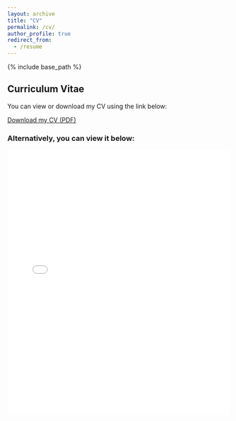 ```yaml
---
layout: archive
title: "CV"
permalink: /cv/
author_profile: true
redirect_from:
  - /resume
---
```


{% include base_path %}

<h2>Curriculum Vitae</h2>

<p>You can view or download my CV using the link below:</p>
<p><a href="/files/CV (AnShun).pdf" target="_blank">Download my CV (PDF)</a></p>

<h3>Alternatively, you can view it below:</h3>
<embed src="/files/CV (AnShun).pdf" type="application/pdf" width="100%" height="600px" />



